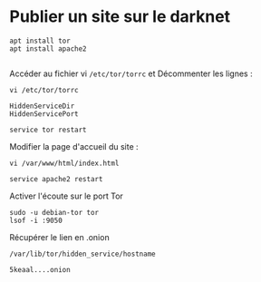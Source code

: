 # Publier un site sur le darknet

```
apt install tor
apt install apache2


```

Accéder au fichier vi `/etc/tor/torrc` et Décommenter les lignes :&#x20;

```
vi /etc/tor/torrc

HiddenServiceDir
HiddenServicePort

service tor restart
```

Modifier la page d'accueil du site :

```
vi /var/www/html/index.html

service apache2 restart
```

Activer l'écoute sur le port Tor&#x20;

```
sudo -u debian-tor tor
lsof -i :9050
```

Récupérer le lien en .onion

```
/var/lib/tor/hidden_service/hostname

5keaal....onion
```

